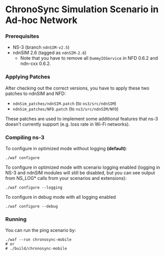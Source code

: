 ChronoSync Simulation Scenario in Ad-hoc Network
=============

### Prerequisites

* NS-3 (branch `ndnSIM-v2.5`)
* ndnSIM 2.6 (tagged as `ndnSIM-2.6`)
  * Note that you have to remove all `DummyIOService` in NFD 0.6.2 and ndn-cxx 0.6.2.

### Applying Patches

After checking out the correct versions, you have to apply these two patches to ndnSIM and NFD:

* `ndnSim_patches/ndnSIM.patch` (to `ns3/src/ndnSIM`)
* `ndnSim_patches/NFD.patch` (to `ns3/src/ndnSIM/NFD`)

These patches are used to implement some additional features that ns-3 doesn't currently support (e.g. loss rate in Wi-Fi networks).

### Compiling ns-3

To configure in optimized mode without logging **(default)**:

    ./waf configure

To configure in optimized mode with scenario logging enabled (logging in NS-3 and ndnSIM modules will
still be disabled, but you can see output from NS_LOG* calls from your scenarios and extensions):

    ./waf configure --logging

To configure in debug mode with all logging enabled

    ./waf configure --debug

### Running
You can run the ping scenario by:

    ./waf --run chronosync-mobile
    # or
    # ./build/chronosync-mobile
